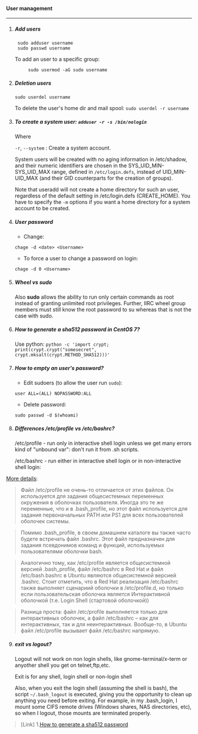 #### User management
---------------------

1. ##### Add users

        sudo adduser username
        sudo passwd username

    To add an user to a specific group:

            sudo usermod -aG sudo username


2. ##### Deletion users

    `sudo userdel username`


    To delete the user's home dir and mail spool: `sudo userdel -r username`

3. ##### To create a system user: `adduser -r -s /bin/nologin`

    Where

    `-r`, `--system` : Create a system account.
        
    System users will be created with no aging information in /etc/shadow, and their numeric identifiers are chosen in the SYS_UID_MIN-SYS_UID_MAX range, defined in `/etc/login.defs`, instead of UID_MIN-UID_MAX (and their GID counterparts for the creation of groups).

    Note that useradd will not create a home directory for such an user, regardless of the default setting in /etc/login.defs (CREATE_HOME). You have to specify the `-m` options if you want a home directory for a system account to be created.

4. ##### User password

    - Change:

    `chage -d <date> <Username>`

    - To force a user to change a password on login:

    `chage -d 0 <Username>`

5. ##### Wheel vs sudo

    Also **sudo** allows the ability to run only certain commands as root instead of granting unlimited root privileges. Further, IIRC wheel group members must still know the root password to su whereas that is not the case with sudo.

6. ##### How to generate a sha512 password in CentOS 7?

    Use python:
    `python -c 'import crypt; print(crypt.crypt("somesecret", crypt.mksalt(crypt.METHOD_SHA512)))'`

7. ##### How to empty an user's password?

    - Edit sudoers (to allow the user run `sudo`):

    `user ALL=(ALL) NOPASSWORD:ALL`

    - Delete password:

    `sudo passwd -d $(whoami)`

8. ##### Differences /etc/profile vs /etc/bashrc?

    /etc/profile - run only in interactive shell login unless we get many errors kind of "unbound var": don't run it from .sh scripts.

    /etc/bashrc - run either in interactive shell login or in non-interactive shell login:

[More details](https://devacademy.ru/article/razbiraiemsia-s-failami-etc-profile-i-etc-bashrc/):

>Файл /etc/profile не очень-то отличается от этих файлов. Он используется для задания общесистемных переменных окружения в оболочках пользователя. Иногда это те же переменные, что и в .bash_profile, но этот файл используется для задания первоначальных PATH или PS1 для всех пользователей оболочек системы.

>Помимо .bash_profile, в своем домашнем каталоге вы также часто будете встречать файл .bashrc. Этот файл предназначен для задания псевдонимов команд и функций, используемых пользователями оболочки bash.

>Аналогично тому, как /etc/profile является общесистемной версией  .bash_profile, файл  /etc/bashrc в Red Hat и файл /etc/bash.bashrc в Ubuntu являются общесистемной версией .bashrc.
> Стоит отметить, что в Red Hat реализация /etc/bashrc также выполняет сценариий оболочки в /etc/profile.d, но только если пользовательская оболочка является Интерактивной оболочкой (т.е. Login Shell (стартовой оболочкой))

> Разница проста: файл /etc/profile выполняется только для интерактивных оболочек, а файл /etc/bashrc – как для интерактивных, так и для неинтерактивных. Вообще-то, в Ubuntu файл /etc/profile вызывает файл /etc/bashrc напрямую.

9. ##### exit vs logout?

    Logout will not work on non login shells, like gnome-terminal/x-term or anyother shell you get on telnet,ftp,etc.

    Exit is for any shell, login shell or non-login shell

    Also, when you exit the login shell (assuming the shell is bash), the script `~/.bash_logout` is executed, giving you the opportunity to clean up anything you need before exiting. For example, in my .bash_login, I mount some CIFS remote drives (Windows shares, NAS directories, etc), so when I logout, those mounts are terminated properly.

>[Link]
>1.[How to generate a sha512 password](https://unix.stackexchange.com/questions/52108/how-to-create-sha512-password-hashes-on-command-line)
> 
